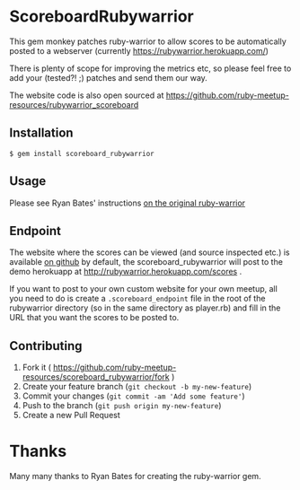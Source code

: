 # ScoreboardRubywarrior

This gem monkey patches ruby-warrior to allow scores to be
automatically posted to a webserver (currently https://rubywarrior.herokuapp.com/)

There is plenty of scope for improving the metrics etc, so please
feel free to add your (tested?! ;) patches and send them our way.

The website code is also open sourced at https://github.com/ruby-meetup-resources/rubywarrior_scoreboard

## Installation

    $ gem install scoreboard_rubywarrior

## Usage

Please see Ryan Bates' instructions [on the original ruby-warrior](https://github.com/ryanb/ruby-warrior/)

## Endpoint

The website where the scores can be viewed (and source inspected etc.) is
available [on github](https://github.com/ruby-meetup-resources/rubywarrior_scoreboard)
by default, the scoreboard_rubywarrior will post to the demo herokuapp at 
http://rubywarrior.herokuapp.com/scores .

If you want to post to your own custom website for your own meetup, all
you need to do is create a `.scoreboard_endpoint` file in the root of the
rubywarrior directory (so in the same directory as player.rb) and fill in
the URL that you want the scores to be posted to.

## Contributing

1. Fork it ( https://github.com/ruby-meetup-resources/scoreboard_rubywarrior/fork )
2. Create your feature branch (`git checkout -b my-new-feature`)
3. Commit your changes (`git commit -am 'Add some feature'`)
4. Push to the branch (`git push origin my-new-feature`)
5. Create a new Pull Request


# Thanks

Many many thanks to Ryan Bates for creating the ruby-warrior gem.

